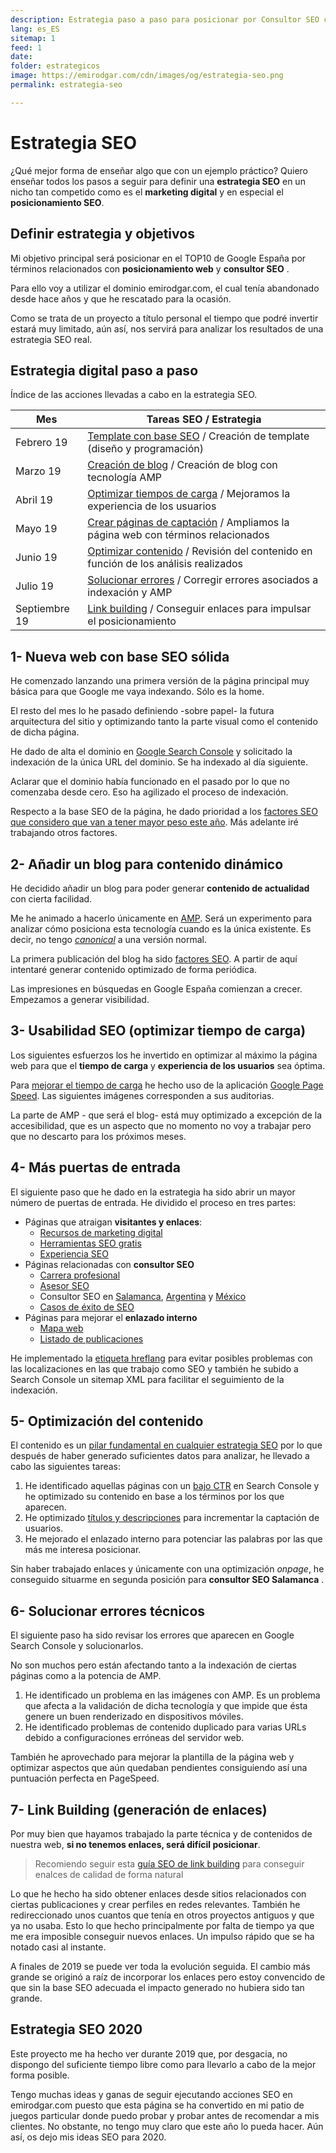 ```yaml
---
description: Estrategia paso a paso para posicionar por Consultor SEO con herramientas gratuitas.
lang: es_ES
sitemap: 1
feed: 1
date:
folder: estrategicos
image: https://emirodgar.com/cdn/images/og/estrategia-seo.png
permalink: estrategia-seo

---
```


# Estrategia SEO 

¿Qué mejor forma de enseñar algo que con un ejemplo práctico? Quiero enseñar todos los pasos a seguir para definir una **estrategia SEO** en un nicho tan competido como es el **marketing digital** y en especial el **posicionamiento SEO**.


## Definir estrategia y objetivos

Mi objetivo principal será posicionar en el TOP10 de Google España por términos relacionados con **posicionamiento web** y **consultor SEO** . 

Para ello voy a utilizar  el dominio emirodgar.com, el cual tenía abandonado desde hace años y que he rescatado para la ocasión.

<amp-twitter 
  width="375"
  height="472"
  layout="responsive"
  data-tweetid="1095273190971113473">
</amp-twitter>

Como se trata de un proyecto a título personal el tiempo que podré invertir estará muy limitado, aún así, nos servirá para analizar los resultados de una estrategia SEO real.

## Estrategia digital paso a paso

Índice de las acciones llevadas a cabo en la estrategia SEO.

| Mes      | Tareas SEO / Estrategia      
|----------|----------------------------------
| Febrero 19 | [Template con base SEO](#web) / Creación de template (diseño y programación)                  
| Marzo 19| [Creación de blog](#blog) / Creación de blog con tecnología AMP       |
| Abril 19 | [Optimizar tiempos de carga](#usabilidad-seo)  / Mejoramos la experiencia de los usuarios
| Mayo 19 | [Crear páginas de captación](#captacion)  / Ampliamos la página web con términos relacionados
| Junio 19 | [Optimizar contenido](#contenido)  / Revisión del contenido en función de los análisis realizados 
| Julio 19 | [Solucionar errores](#errores)  / Corregir errores asociados a indexación y AMP
| Septiembre 19 | [Link building](#link-building)  / Conseguir enlaces para impulsar el posicionamiento



## <a name="web"></a> 1- Nueva web con base SEO sólida
 
He comenzado lanzando una primera versión de la página principal muy básica para que Google me vaya indexando. Sólo es la home.

El resto del mes lo he pasado definiendo -sobre papel- la futura arquitectura del sitio y optimizando tanto la parte visual como el contenido de dicha página.

He dado de alta el dominio en [Google Search Console](https://search.google.com/search-console) y solicitado la indexación de la única URL del dominio. Se ha indexado al día siguiente.

<amp-img alt="Google Search Console - emirodgar.com"
  src="https://i.imgur.com/7ce2kiB.png"
  width="981"
  height="357"
  layout="responsive">
</amp-img>

Aclarar que el dominio había funcionado en el pasado por lo que no comenzaba desde cero. Eso ha agilizado el proceso de indexación.

Respecto a la base SEO de la página, he dado prioridad a los [factores SEO que considero que van a tener mayor peso este año](factores-seo).  Más adelante iré trabajando otros factores.

## <a name="blog"></a>2- Añadir un blog para contenido dinámico

He decidido añadir un blog para poder generar **contenido de actualidad** con cierta facilidad. 

Me he animado a hacerlo únicamente en [AMP](https://www.ampproject.org). Será un experimento para analizar cómo posiciona esta tecnología cuando es la única existente. Es decir, no tengo *[canonical](https://emirodgar.com/etiqueta-canonica)* a una versión normal.

La primera publicación del blog ha sido [factores SEO](/factores-seo).  A partir de aquí intentaré generar contenido optimizado de forma periódica.

<amp-img alt="Google Search Console - emirodgar.com"
  src="https://i.imgur.com/MVStSCU.png"
  width="981"
  height="357"
  layout="responsive">
</amp-img>

Las impresiones en búsquedas en Google España comienzan a crecer. Empezamos a generar visibilidad.

## <a name="usabilidad-seo"></a>3- Usabilidad SEO (optimizar tiempo de carga)
 
Los siguientes esfuerzos los he invertido en optimizar al máximo la página web para que el **tiempo de carga** y **experiencia de los usuarios** sea óptima.

Para [mejorar el tiempo de carga](https://emirodgar.com/mejorar-tiempo-carga-web) he hecho uso de la aplicación [Google Page Speed](https://developers.google.com/speed/pagespeed/insights/?hl=es). Las siguientes imágenes corresponden a sus auditorias.

<amp-img alt="Métricas usabilidad SEO web.dev del dominio emirodgar.com"
  src="https://i.imgur.com/5sI2ybv.png"
  width="967"
  height="324"
  layout="responsive">
</amp-img>

La parte de AMP - que será el blog- está muy optimizado a excepción de la accesibilidad, que es un aspecto que no momento no voy a trabajar pero que no descarto para los próximos meses. 

<amp-img alt="Usabilidad SEO de web.dev sobre emirodgar.com y tecnología AMP"
  src="https://i.imgur.com/tcDllgb.png"
  width="967"
  height="324"
  layout="responsive">
</amp-img>



## <a name="captacion"></a>4- Más puertas de entrada
 

El siguiente paso que he dado en la estrategia ha sido abrir un mayor número de puertas de entrada. He dividido el proceso en tres partes:

- Páginas que atraigan **visitantes y enlaces**:
   -  [Recursos de marketing digital](https://emirodgar.com/recursos-marketing-digital/)
   - [Herramientas SEO gratis](herramientas-seo-gratis)
   -  [Experiencia SEO](https://emirodgar.com/experiencia-seo)
- Páginas relacionadas con **consultor SEO**
  -   [Carrera profesional](https://emirodgar.com/carrera-profesional/)
  -  [Asesor SEO](https://emirodgar.com/asesor-seo/)
  -  Consultor SEO en [Salamanca](https://emirodgar.com/consultor-seo/salamanca), [Argentina](https://emirodgar.com/consultor-seo/argentina)  y [México](https://emirodgar.com/consultor-seo/mexico)
  - [Casos de éxito de SEO](/casos-exito-seo)
 - Páginas para mejorar el **enlazado interno**
    -   [Mapa web](https://emirodgar.com/mapa-web)
    - [Listado de publicaciones](https://emirodgar.com/publicaciones)

He implementado la [etiqueta hreflang](https://support.google.com/webmasters/answer/189077?hl=es) para evitar posibles problemas con las localizaciones en las que trabajo como SEO y también he subido a Search Console un sitemap XML para facilitar el seguimiento de la indexación.


## <a name="contenido"></a>5- Optimización del contenido
 
El contenido es un [pilar fundamental en cualquier estrategia SEO](https://emirodgar.com/pilares-seo) por lo que después de haber generado suficientes datos para analizar, he llevado a cabo las siguientes tareas:

 1. He identificado aquellas páginas con un [bajo CTR](https://emirodgar.com/ctr-resultados-google) en Search Console y he optimizado su contenido en base a los términos por los que aparecen.
 2. He optimizado [títulos y descripciones](https://emirodgar.com/titulos-descripciones-seo) para incrementar la captación de usuarios.
 3. He mejorado el enlazado interno para potenciar las palabras por las que más me interesa posicionar.

Sin haber trabajado enlaces y únicamente con una optimización *onpage*, he conseguido situarme en segunda posición para **consultor SEO Salamanca** .

<amp-img alt="consultor seo salamanca, emirodgar en segunda posición"
  src="https://i.imgur.com/u3RGo9e.png"
  width="650"
  height="602"
  layout="responsive">
</amp-img>


## <a name="errores"></a>6- Solucionar errores técnicos

El siguiente paso ha sido revisar los errores que aparecen en Google Search Console y solucionarlos. 

<amp-img alt="Errores Search Console AMP indexación"
  src="https://i.imgur.com/7gEJqzh.png"
  width="901"
  height="330"
  layout="responsive">
</amp-img>


No son muchos pero están afectando tanto a la indexación de ciertas páginas como a la potencia de AMP. 

 1. He identificado un problema en las imágenes con AMP. Es un problema que afecta a la validación de dicha tecnología y que impide que ésta genere un buen renderizado en dispositivos móviles.
 2. He identificado problemas de contenido duplicado para varias URLs debido a configuraciones erróneas del servidor web.
 
 También he aprovechado para mejorar la plantilla de la página web y optimizar aspectos que aún quedaban pendientes consiguiendo así una puntuación perfecta en PageSpeed.
 
<amp-twitter 
  width="375"
  height="472"
  layout="responsive"
  data-tweetid="1194883372432134144">
</amp-twitter>

## <a name="link-building"></a>7- Link Building (generación de enlaces)

Por muy bien que hayamos trabajado la parte técnica y de contenidos de nuestra web, **si no tenemos enlaces, será difícil posicionar**.

> Recomiendo seguir esta [guía SEO de link building](https://emirodgar.com/guia-link-building) para conseguir enalces de calidad de forma natural

Lo que he hecho ha sido obtener enlaces desde sitios relacionados con ciertas publicaciones y crear perfiles en redes relevantes. También he redireccionado unos cuantos que tenía en otros proyectos antiguos y que ya no usaba. Esto lo que hecho principalmente por falta de tiempo ya que me era imposible conseguir nuevos enlaces. Un impulso rápido que se ha notado casi al instante.

<amp-twitter 
  width="375"
  height="472"
  layout="responsive"
  data-tweetid="1199246796297519109">
</amp-twitter>

A finales de 2019 se puede ver toda la evolución seguida. El cambio más grande se originó a raíz de incorporar los enlaces pero estoy convencido de que sin la base SEO adecuada el impacto generado no hubiera sido tan grande.

<amp-twitter 
  width="375"
  height="472"
  layout="responsive"
  data-tweetid="1220315126273921024">
</amp-twitter>


## Estrategia SEO 2020

Este proyecto me ha hecho ver durante 2019 que, por desgacia, no dispongo del suficiente tiempo libre como para llevarlo a cabo de la mejor forma posible.

Tengo muchas ideas y ganas de seguir ejecutando acciones SEO en emirodgar.com puesto que esta página se ha convertido en mi patio de juegos particular donde puedo probar y probar antes de recomendar a mis clientes. No obstante, no tengo muy claro que este año lo pueda hacer. Aún así, os dejo mis ideas SEO para 2020.

<amp-twitter 
  width="375"
  height="472"
  layout="responsive"
  data-tweetid="1194888570647072768">
</amp-twitter>





<!--stackedit_data:
eyJoaXN0b3J5IjpbMTM0MTkzMzM1MCwtMTgxMDExNTQ0LDk1MD
A0MDkyOCwtMTcyNzQwMDIyOCw1MDkxMDI3NCwtODU5MzU3NTg0
LDg4OTg4NDMwMSwtNzEzNzk4MTg0LDIwMDk4NzQxOTQsMTEwND
AyNjQwNl19
-->